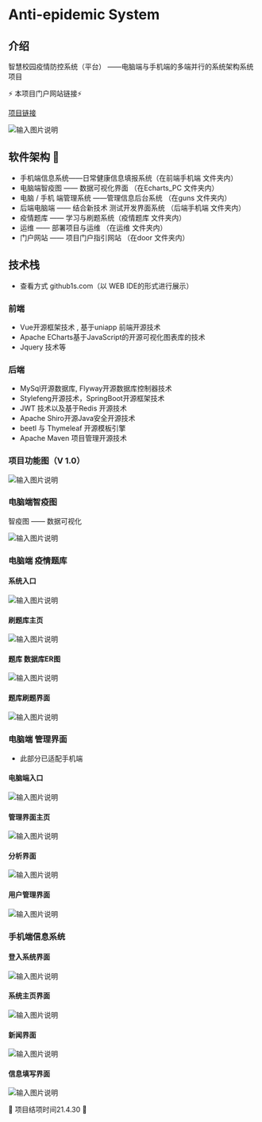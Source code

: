 # Anti-epidemic System

## 介绍
智慧校园疫情防控系统（平台） ——电脑端与手机端的多端并行的系统架构系统项目  

:zap: ​本项目门户网站链接​ :zap:

[项目链接](http://door.lzh-create.top/)

![输入图片说明](https://images.gitee.com/uploads/images/2021/0501/210246_e424b70f_7463838.jpeg "门户网站.jpg")

## 软件架构 :wave:

- 手机端信息系统——日常健康信息填报系统（在前端手机端 文件夹内）
- 电脑端智疫图 —— 数据可视化界面 （在Echarts_PC 文件夹内）
- 电脑 / 手机 端管理系统 ——管理信息后台系统 （在guns 文件夹内）
- 后端电脑端 —— 结合新技术 测试开发界面系统 （后端手机端 文件夹内）
- 疫情题库 —— 学习与刷题系统（疫情题库 文件夹内）
- 运维 —— 部署项目与运维 （在运维 文件夹内）
- 门户网站 —— 项目门户指引网站 （在door 文件夹内）

## 技术栈

- 查看方式 github1s.com（以 WEB IDE的形式进行展示）

### 前端

- Vue开源框架技术 , 基于uniapp 前端开源技术
- Apache ECharts基于JavaScript的开源可视化图表库的技术
- Jquery 技术等

### 后端

- MySql开源数据库, Flyway开源数据库控制器技术
- Stylefeng开源技术，SpringBoot开源框架技术
- JWT 技术以及基于Redis 开源技术
- Apache Shiro开源Java安全开源技术
- beetl  与 Thymeleaf 开源模板引擎
- Apache Maven 项目管理开源技术

### 项目功能图（V 1.0）
![输入图片说明](https://images.gitee.com/uploads/images/2021/0212/221342_318d976b_7463838.jpeg "初步功能设想.jpg")

### 电脑端智疫图

智疫图 —— 数据可视化

![输入图片说明](https://images.gitee.com/uploads/images/2021/0212/220820_ee7193e0_7463838.jpeg "LZH_create.jpg")


### 电脑端 疫情题库

#### 系统入口

![输入图片说明](https://images.gitee.com/uploads/images/2021/0501/210650_ebed5270_7463838.jpeg "疫情题库入口.jpg")

#### 刷题库主页

![输入图片说明](https://images.gitee.com/uploads/images/2021/0501/210718_bc5b202e_7463838.jpeg "题库主页.jpg")

#### 题库 数据库ER图

![输入图片说明](https://images.gitee.com/uploads/images/2021/0222/220935_109428fd_7463838.png "Snipaste_2021-02-22_22-05-25.png")

#### 题库刷题界面

![输入图片说明](https://images.gitee.com/uploads/images/2021/0501/210824_7c25b77c_7463838.jpeg "题库刷题.jpg")


### 电脑端 管理界面

- 此部分已适配手机端

#### 电脑端入口
 
![输入图片说明](https://images.gitee.com/uploads/images/2021/0501/212644_47c7ad2a_7463838.jpeg "管理入口.jpg")

#### 管理界面主页

![输入图片说明](https://images.gitee.com/uploads/images/2021/0501/212800_d7366e99_7463838.jpeg "管理图1.jpg")

#### 分析界面

![输入图片说明](https://images.gitee.com/uploads/images/2021/0501/212837_1acfdd36_7463838.jpeg "分析页.jpg") 

#### 用户管理界面

![输入图片说明](https://images.gitee.com/uploads/images/2021/0501/212858_ae13f50d_7463838.jpeg "用户管理.jpg")

### 手机端信息系统

#### 登入系统界面

![输入图片说明](https://images.gitee.com/uploads/images/2021/0501/210900_30861f89_7463838.jpeg "手机端3.jpg")


#### 系统主页界面

![输入图片说明](https://images.gitee.com/uploads/images/2021/0501/210929_71112a35_7463838.jpeg "手机端4.jpg")

#### 新闻界面 

![输入图片说明](https://images.gitee.com/uploads/images/2021/0501/210946_e5295d10_7463838.jpeg "手机端2.jpg")


#### 信息填写界面

![输入图片说明](https://images.gitee.com/uploads/images/2021/0501/211011_34ee9066_7463838.jpeg "手机端1.jpg")


:rose: 项目结项时间21.4.30  :rose:


